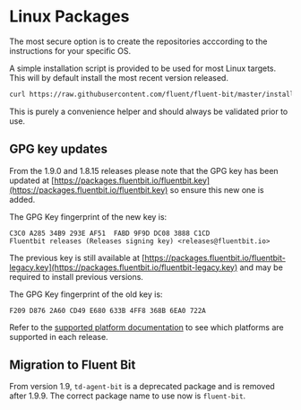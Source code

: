 # Linux Packages

The most secure option is to create the repositories acccording to the instructions for your specific OS.

A simple installation script is provided to be used for most Linux targets.
This will by default install the most recent version released.

```bash
curl https://raw.githubusercontent.com/fluent/fluent-bit/master/install.sh | sh
```

This is purely a convenience helper and should always be validated prior to use.

## GPG key updates

From the 1.9.0 and 1.8.15 releases please note that the GPG key has been updated at [https://packages.fluentbit.io/fluentbit.key](https://packages.fluentbit.io/fluentbit.key) so ensure this new one is added.

The GPG Key fingerprint of the new key is:

```text
C3C0 A285 34B9 293E AF51  FABD 9F9D DC08 3888 C1CD
Fluentbit releases (Releases signing key) <releases@fluentbit.io>
```

The previous key is still available at [https://packages.fluentbit.io/fluentbit-legacy.key](https://packages.fluentbit.io/fluentbit-legacy.key) and may be required to install previous versions.

The GPG Key fingerprint of the old key is:

```text
F209 D876 2A60 CD49 E680 633B 4FF8 368B 6EA0 722A
```

Refer to the [supported platform documentation](./../supported-platforms.md) to see which platforms are supported in each release.

## Migration to Fluent Bit

From version 1.9, `td-agent-bit` is a deprecated package and is removed after 1.9.9.
The correct package name to use now is `fluent-bit`.
